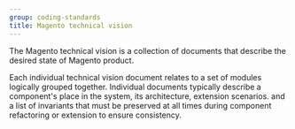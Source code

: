 ```yaml
---
group: coding-standards
title: Magento technical vision
---
```


The Magento technical vision is a collection of documents that describe the desired state of Magento product.

Each individual technical vision document relates to a set of modules logically grouped together. Individual documents typically describe a component's place in the system, its architecture, extension scenarios. and a list of invariants that must be preserved at all times during component refactoring or extension to ensure consistency.
